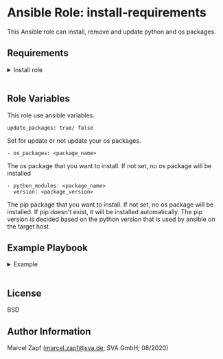 Ansible Role: install-requirements
=========

This Ansible role can install, remove and update python and os packages.

Requirements
------------

<details><summary>Install role</summary>

installs this role and all it's dependencies w/:
```
cat <<EOF > /tmp/requirements.yaml
- src: git@codehub.sva.de:Lab/stuttgart-things/virtual-machines/create-packer-vmtemplate.git
  scm: git

EOF
ansible-galaxy install -r /tmp/requirements.yaml --force
rm -rf /tmp/requirements.yaml
```
</details>
<br/>

Role Variables
--------------

This role use ansible variables. 
```
update_packages: true/ false
```
Set for update or not update your os packages.
```
- os_packages: <package_name>
```
The os package that you want to install. If not set, no os package will be installed
```
- python_modules: <package_name>
  version: <package_version>
```
The pip package that you want to install. If not set, no os package will be installed. If pip doesn't exist, it will be installed automatically. The pip version is decided based on the python version that is used by ansible on the target host.

Example Playbook
----------------

<details><summary>Example</summary>
<br/>
Playbook: install-reqierements.yml

```
---
- hosts: localhost
  gather_facts: true
  become: true
  vars:
    update_packages: true
    os_packages:
      - name: htop
    python_modules:
      - name: kubernetes
        version: 10.0.1
      - name: openshift
  
  roles:
   - install-requirements
```
This playbook install the htop os package and the python module kubernetes with the version 10.0.1 and the latest openshift python module.

Playbook execution:
```
ansible-playbook -i inventory install-reqierements.yml
```
</details>
<br/>

License
-------

BSD

Author Information
------------------

Marcel Zapf (marcel.zapf@sva.de; SVA GmbH; 08/2020)
